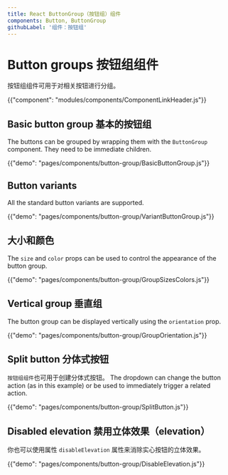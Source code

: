```yaml
---
title: React ButtonGroup（按钮组）组件
components: Button, ButtonGroup
githubLabel: '组件：按钮组'
---
```


# Button groups 按钮组组件

<p class="description">按钮组组件可用于对相关按钮进行分组。</p>

{{"component": "modules/components/ComponentLinkHeader.js"}}

## Basic button group 基本的按钮组

The buttons can be grouped by wrapping them with the `ButtonGroup` component. They need to be immediate children.

{{"demo": "pages/components/button-group/BasicButtonGroup.js"}}

## Button variants

All the standard button variants are supported.

{{"demo": "pages/components/button-group/VariantButtonGroup.js"}}

## 大小和颜色

The `size` and `color` props can be used to control the appearance of the button group.

{{"demo": "pages/components/button-group/GroupSizesColors.js"}}

## Vertical group 垂直组

The button group can be displayed vertically using the `orientation` prop.

{{"demo": "pages/components/button-group/GroupOrientation.js"}}

## Split button 分体式按钮

`按钮组组件`也可用于创建分体式按钮。 The dropdown can change the button action (as in this example) or be used to immediately trigger a related action.

{{"demo": "pages/components/button-group/SplitButton.js"}}

## Disabled elevation 禁用立体效果（elevation）

你也可以使用属性 `disableElevation` 属性来消除实心按钮的立体效果。

{{"demo": "pages/components/button-group/DisableElevation.js"}}
